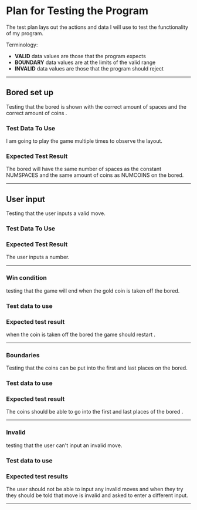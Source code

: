 # Plan for Testing the Program

The test plan lays out the actions and data I will use to test the functionality of my program.

Terminology:

- **VALID** data values are those that the program expects
- **BOUNDARY** data values are at the limits of the valid range
- **INVALID** data values are those that the program should reject

---

## Bored set up

Testing that the bored is shown with the correct amount of spaces and the correct amount of coins .

### Test Data To Use

I am going to play the game multiple times to observe the layout.

### Expected Test Result

The bored will have the same number of spaces as the constant NUMSPACES and the same amount of coins as NUMCOINS on the bored.

---

## User input

Testing that the user inputs a valid move.

### Test Data To Use



### Expected Test Result

The user inputs a number.


---


### Win condition 

testing that the game will end when the gold coin is taken off the bored.

### Test data to use

### Expected test result 
 
when the coin is taken off the bored the game should restart .

---

### Boundaries 

Testing that the coins can be put into the first and last places on the bored.

### Test data to use


### Expected test result 

The coins should be able to go into the first and last places of the bored .

---

### Invalid 

testing that the user can't input an invalid move.

### Test data to use


### Expected test results 

The user should not be able to input any invalid moves and when they try they should be told that move is invalid and asked to enter a different input.

---




